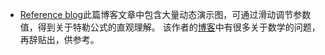 + [Reference blog](https://www.matongxue.com/madocs/7.html)此篇博客文章中包含大量动态演示图，可通过滑动调节参数值，得到关于特勒公式的直观理解。
该作者的[博客](https://www.matongxue.com/)中有很多关于数学的问题，再辞贴出，供参考。
